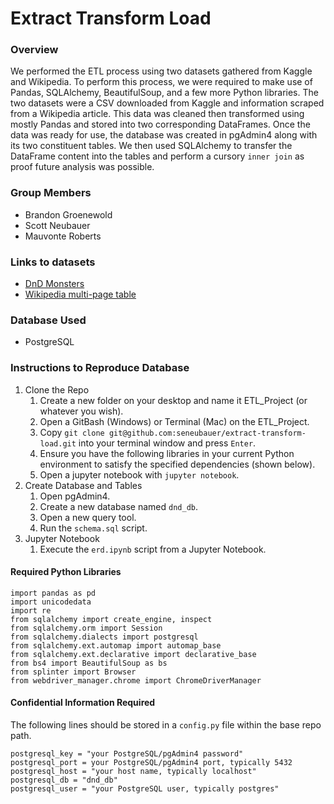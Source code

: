 # Extract Transform Load

### Overview
We performed the ETL process using two datasets gathered from Kaggle and Wikipedia. To perform this process, we were required to make use of Pandas, SQLAlchemy, BeautifulSoup, and a few more Python libraries. The two datasets were a CSV downloaded from Kaggle and information scraped from a Wikipedia article. This data was cleaned then transformed using mostly Pandas and stored into two corresponding DataFrames. Once the data was ready for use, the database was created in pgAdmin4 along with its two constituent tables. We then used SQLAlchemy to transfer the DataFrame content into the tables and perform a cursory `inner join` as proof future analysis was possible.

### Group Members
- Brandon Groenewold
- Scott Neubauer
- Mauvonte Roberts

### Links to datasets
- [DnD Monsters](https://www.kaggle.com/datasets/mrpantherson/dnd-5e-monsters)
- [Wikipedia multi-page table](https://en.wikipedia.org/wiki/List_of_legendary_creatures_(A))

### Database Used
- PostgreSQL

### Instructions to Reproduce Database
1. Clone the Repo
    1. Create a new folder on your desktop and name it ETL_Project (or whatever you wish).
    1. Open a GitBash (Windows) or Terminal (Mac) on the ETL_Project.
    1. Copy `git clone git@github.com:seneubauer/extract-transform-load.git` into your terminal window and press `Enter`.
    1. Ensure you have the following libraries in your current Python environment to satisfy the specified dependencies (shown below).
    1. Open a jupyter notebook with `jupyter notebook`.
1. Create Database and Tables
    1. Open pgAdmin4.
    1. Create a new database named `dnd_db`.
    1. Open a new query tool.
    1. Run the `schema.sql` script.
1. Jupyter Notebook
    1. Execute the `erd.ipynb` script from a Jupyter Notebook.

#### Required Python Libraries
```
import pandas as pd
import unicodedata
import re
from sqlalchemy import create_engine, inspect
from sqlalchemy.orm import Session
from sqlalchemy.dialects import postgresql
from sqlalchemy.ext.automap import automap_base
from sqlalchemy.ext.declarative import declarative_base
from bs4 import BeautifulSoup as bs
from splinter import Browser
from webdriver_manager.chrome import ChromeDriverManager
```

#### Confidential Information Required
The following lines should be stored in a `config.py` file within the base repo path.
```
postgresql_key = "your PostgreSQL/pgAdmin4 password"
postgresql_port = your PostgreSQL/pgAdmin4 port, typically 5432
postgresql_host = "your host name, typically localhost"
postgresql_db = "dnd_db"
postgresql_user = "your PostgreSQL user, typically postgres" 
```
